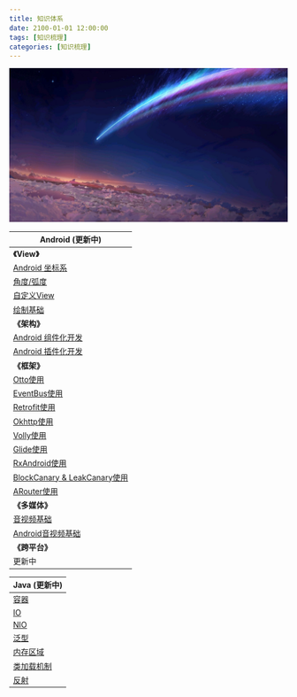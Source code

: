 ```yaml
---
title: 知识体系
date: 2100-01-01 12:00:00
tags: [知识梳理]
categories: [知识梳理]
---
```


![](knowlageinorder/timg.jpg)

<!--more-->

| Android  (更新中)                                                                       |
| ------------------------------------------------------------------------------------ |
| **《View》**                                                                           |
| [Android 坐标系](https://marktsy.github.io/2020/03/23/androidviewbase1/)                |
| [角度/弧度](https://marktsy.github.io/2020/03/23/androidviewbase2/)                      |
| [自定义View](https://marktsy.github.io/2020/03/23/androidviewpro1/)                     |
| [绘制基础](https://marktsy.github.io/2020/03/23/androidviewpro2/)                        |
| **《架构》**                                                                             |
| [Android 组件化开发](https://marktsy.github.io/2020/04/08/androidzujianhua/)              |
| [Android 插件化开发](https://marktsy.github.io/2020/04/09/androidplugin/)                 |
| **《框架》**                                                                             |
| [Otto使用](https://marktsy.github.io/2020/03/12/androidottousage/)                     |
| [EventBus使用](https://marktsy.github.io/2020/03/12/androideventbususage/)             |
| [Retrofit使用](https://marktsy.github.io/2020/03/12/androidretorfituse/)               |
| [Okhttp使用](https://marktsy.github.io/2020/03/12/androidokttpuse/)                    |
| [Volly使用](https://marktsy.github.io/2020/03/11/androidvolleyuse/)                    |
| [Glide使用](https://marktsy.github.io/2020/03/09/androidframworkglide/)                |
| [RxAndroid使用](https://marktsy.github.io/2020/04/10/androidrxandroid/)                |
| [BlockCanary & LeakCanary使用](https://marktsy.github.io/2020/03/12/androidblockleak/) |
| [ARouter使用](https://marktsy.github.io/2020/04/10/androidarouter/)                    |
| **《多媒体》**                                                                            |
| [音视频基础](https://marktsy.github.io/2020/04/13/videobase/)                             |
| [Android音视频基础](https://marktsy.github.io/2020/04/13/androidmediabase/)               |
| **《跨平台》**                                                                            |
| 更新中                                                                                  |

| Java (更新中)                                                     |
| -------------------------------------------------------------- |
| [容器](https://marktsy.github.io/2020/03/12/javacollector/)      |
| [IO](https://marktsy.github.io/2020/03/12/javaio/)             |
| [NIO](https://marktsy.github.io/2020/03/12/nio/)               |
| [泛型](https://marktsy.github.io/2020/03/30/javagenercity/)      |
| [内存区域](https://marktsy.github.io/2020/04/05/javaneicun)        |
| [类加载机制](https://marktsy.github.io/2020/04/05/javaclassloader/) |
| [反射](https://marktsy.github.io/2020/04/08/javareflect/)        |
